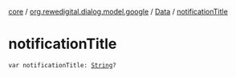 [core](../../index.md) / [org.rewedigital.dialog.model.google](../index.md) / [Data](index.md) / [notificationTitle](./notification-title.md)

# notificationTitle

`var notificationTitle: `[`String`](https://kotlinlang.org/api/latest/jvm/stdlib/kotlin/-string/index.html)`?`
